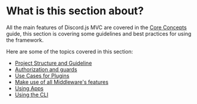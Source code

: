 # What is this section about?
All the main features of Discord.js MVC are covered in the [Core Concepts](/guide/core-concepts) guide, this section is covering some guidelines and best practices for using the framework.

Here are some of the topics covered in this section:
- [Project Structure and Guideline](/advanced-usage/project-structure)
- [Authorization and guards](/advanced-usage/authorization)
- [Use Cases for Plugins](/advanced-usage/plugins)
- [Make use of all Middleware's features](/advanced-usage/middleware)
- [Using Apps](/advanced-usage/apps)
- [Using the CLI](/advanced-usage/cli)